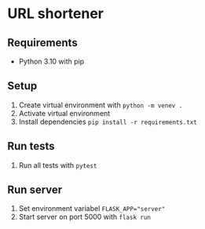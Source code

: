 # URL shortener

## Requirements
* Python 3.10 with pip

## Setup
1. Create virtual environment with `python -m venev .`
2. Activate virtual environment
3. Install dependencies `pip install -r requirements.txt`

## Run tests
1. Run all tests with `pytest`

## Run server
1. Set environment variabel `FLASK_APP="server"`
2. Start server on port 5000 with `flask run`
